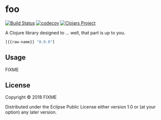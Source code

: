 # foo
[![Build Status](https://travis-ci.org/{{repo-path}}.svg?branch=master)](https://travis-ci.org/{{repo-path}})
[![codecov](https://codecov.io/gh/{{repo-path}}/branch/master/graph/badge.svg)](https://codecov.io/gh/{{repo-path}})
[![Clojars Project](https://img.shields.io/clojars/v/{{raw-name}}.svg)](https://clojars.org/{{raw-name}})

A Clojure library designed to ... well, that part is up to you.

```clj
[{{raw-name}} "0.0.0"]
```

## Usage

FIXME

## License

Copyright © 2018 FIXME

Distributed under the Eclipse Public License either version 1.0 or (at
your option) any later version.
